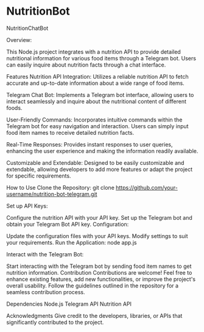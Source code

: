 # NutritionBot
NutritionChatBot 

Overview:

This Node.js project integrates with a nutrition API to provide detailed nutritional information for various food items through a Telegram bot. Users can easily inquire about nutrition facts through a chat interface.

Features
Nutrition API Integration: Utilizes a reliable nutrition API to fetch accurate and up-to-date information about a wide range of food items.

Telegram Chat Bot: Implements a Telegram bot interface, allowing users to interact seamlessly and inquire about the nutritional content of different foods.

User-Friendly Commands: Incorporates intuitive commands within the Telegram bot for easy navigation and interaction. Users can simply input food item names to receive detailed nutrition facts.

Real-Time Responses: Provides instant responses to user queries, enhancing the user experience and making the information readily available.

Customizable and Extendable: Designed to be easily customizable and extendable, allowing developers to add more features or adapt the project for specific requirements.

How to Use
Clone the Repository: git clone https://github.com/your-username/nutrition-bot-telegram.git

Set up API Keys:

Configure the nutrition API with your API key.
Set up the Telegram bot and obtain your Telegram Bot API key.
Configuration:

Update the configuration files with your API keys.
Modify settings to suit your requirements.
Run the Application: node app.js

Interact with the Telegram Bot:

Start interacting with the Telegram bot by sending food item names to get nutrition information.
Contribution
Contributions are welcome! Feel free to enhance existing features, add new functionalities, or improve the project's overall usability. Follow the guidelines outlined in the repository for a seamless contribution process.

Dependencies
Node.js
Telegram API
Nutrition API

Acknowledgments
Give credit to the developers, libraries, or APIs that significantly contributed to the project.
